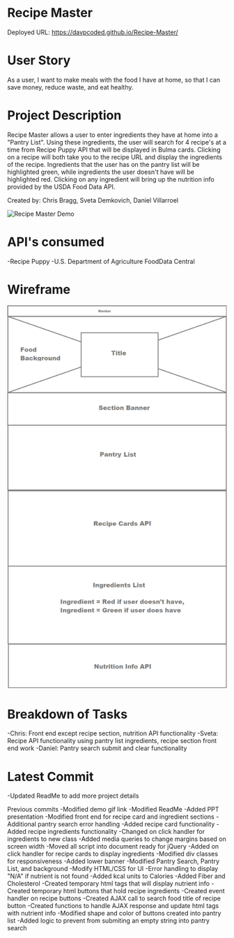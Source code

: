 # Recipe Master

Deployed URL: https://davpcoded.github.io/Recipe-Master/

# User Story

As a user, I want to make meals with the food I have at home, so that I can save money, reduce waste, and eat healthy.

# Project Description

Recipe Master allows a user to enter ingredients they have at home into a "Pantry List".
Using these ingredients, the user will search for 4 recipe's at a time from Recipe Puppy API that
will be displayed in Bulma cards. Clicking on a recipe will both take you to the recipe URL and display
the ingredients of the recipe. Ingredients that the user has on the pantry list will be highlighted
green, while ingredients the user doesn't have will be highlighted red. Clicking on any ingredient will
bring up the nutrition info provided by the USDA Food Data API.

Created by: Chris Bragg, Sveta Demkovich, Daniel Villarroel

![Recipe Master Demo](https://media.giphy.com/media/LmN7Gm8TKC6huvYuxA/giphy.gif)

# API's consumed

-Recipe Puppy
-U.S. Department of Agriculture FoodData Central

# Wireframe

![Wireframe](docs\wireframe.png)

# Breakdown of Tasks

-Chris: Front end except recipe section, nutrition API functionality
-Sveta: Recipe API functionality using pantry list ingredients, recipe section front end work
-Daniel: Pantry search submit and clear functionality

# Latest Commit

-Updated ReadMe to add more project details

Previous commits
-Modified demo gif link
-Modified ReadMe
-Added PPT presentation
-Modified front end for recipe card and ingredient sections
-Additional pantry search error handling
-Added recipe card functionality
-Added recipe ingredients functionality
-Changed on click handler for ingredients to new class
-Added media queries to change margins based on screen width
-Moved all script into document ready for jQuery
-Added on click handler for recipe cards to display ingredients
-Modified div classes for responsiveness
-Added lower banner
-Modified Pantry Search, Pantry List, and background
-Modify HTML/CSS for UI
-Error handling to display "N/A" if nutrient is not found
-Added kcal units to Calories
-Added Fiber and Cholesterol
-Created temporary html tags that will display nutrient info
-Created temporary html buttons that hold recipe ingredients
-Created event handler on recipe buttons
-Created AJAX call to search food title of recipe button
-Created functions to handle AJAX response and update html tags with nutrient info -Modified shape and color of buttons created into pantry list -Added logic to prevent from submiting an empty string into pantry search
